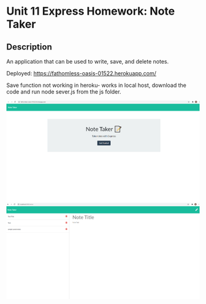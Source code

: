 # Unit 11 Express Homework: Note Taker

## Description

An application that can be used to write, save, and delete notes.

Deployed: https://fathomless-oasis-01522.herokuapp.com/

Save function not working in heroku- works in local host, download the code and run node sever.js from the js folder.

<img src="/develop/public/assets/heroku.png">
<img src="/develop/public/assets/functioning.png">
